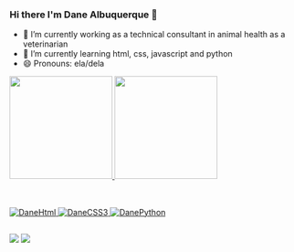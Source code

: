 ### Hi there I'm Dane Albuquerque 👋

- 🔭 I’m currently working as a technical consultant in animal health as a veterinarian
- 🌱 I’m currently learning html, css, javascript and python
- 😄 Pronouns: ela/dela

<div>
   <a href="https://github.com/danealbuquerque">
   <img height="180em" src="https://github-readme-stats.vercel.app/api?username=danealbuquerque&show-icons=true&theme=cobalt&include_all_commits=true&count_private=true"/>
   <img height="180em" src="https://github-readme-stats.vercel.app/api/top-langs/?username=danealbuquerque&layout=compact&theme=cobalt"/>
</div>
  
  ##
 <div style="display: inline_block"><br>
   <img aling="center" alt="DaneHtml" src="https://img.shields.io/badge/HTML5-E34F26?style=for-the-badge&logo=html5&logoColor=white">
   <img aling="center" alt="DaneCSS3" src="https://img.shields.io/badge/CSS3-1572B6?style=for-the-badge&logo=css3&logoColor=white">
   <img aling="center" alt="DanePython" src="https://img.shields.io/badge/Python-14354C?style=for-the-badge&logo=python&logoColor=white">
 </div>
  
   ##
 <div>
    <a href="https://www.instagram.com/onlyane" target="_blank"><img src="https://img.shields.io/badge/Instagram-E4405F?style=for-the-badge&logo=instagram&logoColor=white" target="_blank"></a>
    <a href="https://www.linkedin.com/in/dayanealbuquerque/" target="_blank"><img src="https://img.shields.io/badge/LinkedIn-0077B5?style=for-the-badge&logo=linkedin&logoColor=white" target="_blank"></a>
  
 </div>
  



 
